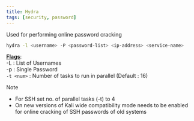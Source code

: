 ```yaml
---
title: Hydra
tags: [security, password]
---
```


Used for performing online password cracking

````bash
hydra -l <username> -P <password-list> <ip-address> <service-name>
````

**<u>Flags</u>**:  
-L : List of Usernames  
-p : Single Password  
`-t <num>` : Number of tasks to run in parallel (Default : 16)  

> [!NOTE]
> - For SSH set no. of parallel tasks (-t) to 4
> - On new versions of Kali wide compatibility mode needs to be enabled for online cracking of SSH passwords of old systems
